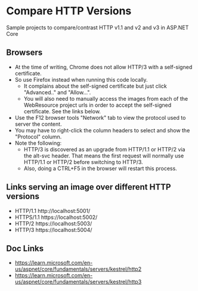 # Compare HTTP Versions
Sample projects to compare/contrast HTTP v1.1 and v2 and v3 in ASP.NET Core

## Browsers
- At the time of writing, Chrome does not allow HTTP/3 with a self-signed certificate. 
- So use Firefox instead when running this code locally.
  - It complains about the self-signed certificate but just click "Advanced.." and "Allow...".
  - You will also need to manually access the images from each of the WebResource project urls in order to accept the self-signed certificate. See the links below.
- Use the F12 browser tools "Network" tab to view the protocol used to server the content.
- You may have to right-click the column headers to select and show the "Protocol" column.
- Note the following: 
  - HTTP/3 is discovered as an upgrade from HTTP/1.1 or HTTP/2 via the alt-svc header. That means the first request will normally use HTTP/1.1 or HTTP/2 before switching to HTTP/3.
  - Also, doing a CTRL+F5 in the browser will restart this process.

## Links serving an image over different HTTP versions
- HTTP/1.1 http://localhost:5001/
- HTTPS/1.1 https://localhost:5002/
- HTTP/2 https://localhost:5003/
- HTTP/3 https://localhost:5004/

## Doc Links
- https://learn.microsoft.com/en-us/aspnet/core/fundamentals/servers/kestrel/http2
- https://learn.microsoft.com/en-us/aspnet/core/fundamentals/servers/kestrel/http3
